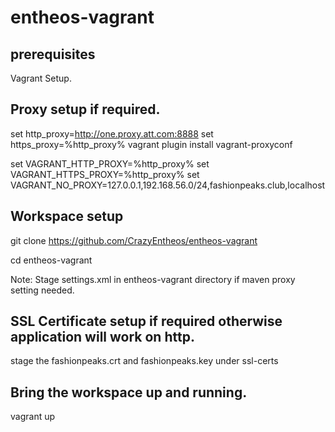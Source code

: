 # entheos-vagrant


## prerequisites

Vagrant Setup.


## Proxy setup if required.

set http_proxy=http://one.proxy.att.com:8888
set https_proxy=%http_proxy%
vagrant plugin install vagrant-proxyconf

set VAGRANT_HTTP_PROXY=%http_proxy%
set VAGRANT_HTTPS_PROXY=%http_proxy%
set VAGRANT_NO_PROXY=127.0.0.1,192.168.56.0/24,fashionpeaks.club,localhost




## Workspace setup

git clone https://github.com/CrazyEntheos/entheos-vagrant

cd entheos-vagrant

Note: Stage settings.xml in entheos-vagrant directory if maven proxy setting needed.


## SSL Certificate setup if required otherwise application will work on http.

stage the fashionpeaks.crt and fashionpeaks.key under ssl-certs


## Bring the workspace up and running.

vagrant up